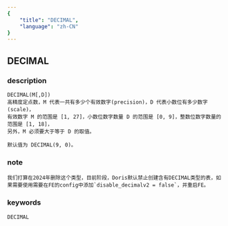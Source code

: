 ```yaml
---
{
    "title": "DECIMAL",
    "language": "zh-CN"
}
---
```


<!-- 
Licensed to the Apache Software Foundation (ASF) under one
or more contributor license agreements.  See the NOTICE file
distributed with this work for additional information
regarding copyright ownership.  The ASF licenses this file
to you under the Apache License, Version 2.0 (the
"License"); you may not use this file except in compliance
with the License.  You may obtain a copy of the License at

  http://www.apache.org/licenses/LICENSE-2.0

Unless required by applicable law or agreed to in writing,
software distributed under the License is distributed on an
"AS IS" BASIS, WITHOUT WARRANTIES OR CONDITIONS OF ANY
KIND, either express or implied.  See the License for the
specific language governing permissions and limitations
under the License.
-->

## DECIMAL
### description
    DECIMAL(M[,D])
    高精度定点数，M 代表一共有多少个有效数字(precision)，D 代表小数位有多少数字(scale)，
    有效数字 M 的范围是 [1, 27]，小数位数字数量 D 的范围是 [0, 9]，整数位数字数量的范围是 [1, 18]，
    另外，M 必须要大于等于 D 的取值。

    默认值为 DECIMAL(9, 0)。

### note
    我们打算在2024年删除这个类型，目前阶段，Doris默认禁止创建含有DECIMAL类型的表，如果需要使用需要在FE的config中添加`disable_decimalv2 = false`，并重启FE。

### keywords
    DECIMAL
